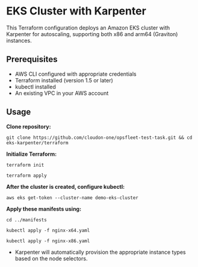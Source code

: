 # EKS Cluster with Karpenter

This Terraform configuration deploys an Amazon EKS cluster with Karpenter for autoscaling, supporting both x86 and arm64 (Graviton) instances.

## Prerequisites

- AWS CLI configured with appropriate credentials
- Terraform installed (version 1.5 or later)
- kubectl installed
- An existing VPC in your AWS account

## Usage

**Clone repository:** 

`
git clone https://github.com/cloudon-one/opsfleet-test-task.git && cd eks-karpenter/terraform
`

**Initialize Terraform:**

`
terraform init
`

`
terraform apply
`

**After the cluster is created, configure kubectl:**

`
aws eks get-token --cluster-name demo-eks-cluster
`

**Apply these manifests using:**

`
cd ../manifests
`



`
kubectl apply -f nginx-x64.yaml
`

`
kubectl apply -f nginx-x86.yaml
`
- Karpenter will automatically provision the appropriate instance types based on the node selectors.

